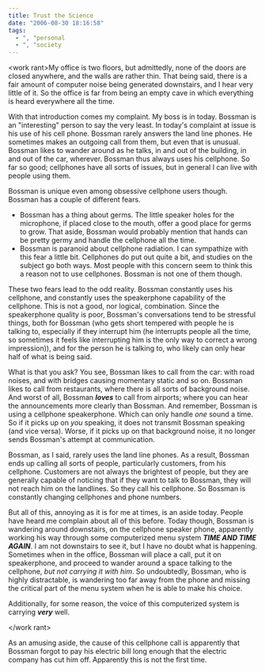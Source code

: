 ```yaml
---
title: Trust the Science
date: "2006-08-30 18:16:58"
tags:
  - ", "personal
  - ", "society
---
```

&lt;work rant&gt;My office is two floors, but admittedly, none of the doors are closed anywhere, and the walls are rather thin.  That being said, there is a fair amount of computer noise being generated downstairs, and I hear very little of it.  So the office is far from being an empty cave in which everything is heard everywhere all the time.

With that introduction comes my complaint.  My boss is in today.  Bossman is an "interesting" person to say the very least.  In today's complaint at issue is his use of his cell phone.  Bossman rarely answers the land line phones.  He sometimes makes an outgoing call from them, but even that is unusual.  Bossman likes to wander around as he talks, in and out of the building, in and out of the car, wherever.  Bossman thus always uses his cellphone.  So far so good; cellphones have all sorts of issues, but in general I can live with people using them.

Bossman is unique even among obsessive cellphone users though.  Bossman has a couple of different fears.
<ul>
<li>Bossman has a thing about germs.  The little speaker holes for the microphone, if placed close to the mouth, offer a good place for germs to grow.  That aside, Bossman would probably mention that hands can be pretty germy and handle the cellphone all the time.</li>
<li>Bossman is paranoid about cellphone radiation.  I can sympathize with this fear a little bit.  Cellphones do put out quite a bit, and studies on the subject go both ways.  Most people with this concern seem to think this a reason not to use cellphones.  Bossman is not one of them though.</li>
</ul>
These two fears lead to the odd reality.  Bossman constantly uses his cellphone, and constantly uses the speakerphone capability of the cellphone.  This is not a good, nor logical, combination.  Since the speakerphone quality is poor, Bossman's conversations tend to be stressful things, both for Bossman (who gets short tempered with people he is talking to, especially if they interrupt him (he interrupts people all the time, so sometimes it feels like interrupting him is the only way to correct a wrong impression)), and for the person he is talking to, who likely can only hear half of what is being said.

What is that you ask?  You see, Bossman likes to call from the car: with road noises, and with bridges causing momentary static and so on.  Bossman likes to call from restaurants, where there is all sorts of background noise.  And worst of all, Bossman <em><strong>loves</strong></em> to call from airports; where you can hear the announcements more clearly than Bossman.  And remember, Bossman is using a cellphone speakerphone.  Which can only handle <em>one</em> sound a time.  So if it picks up on <em>you</em> speaking, it does not transmit Bossman speaking (and vice versa).  Worse, if it picks up on that background noise, it no longer sends Bossman's attempt at communication.

Bossman, as I said, rarely uses the land line phones.  As a result, Bossman ends up calling all sorts of people, particularly customers, from his cellphone.  Customers are not always the brightest of people, but they are generally capable of noticing that if they want to talk to Bossman, they will not reach him on the landlines.  So they call his cellphone.  So Bossman is constantly changing cellphones and phone numbers.

But all of this, annoying as it is for me at times, is an aside today.  People have heard me complain about all of this before.  Today though, Bossman is wandering around downstairs, on the cellphone speaker phone, apparently working his way through some computerized menu system <em><strong>TIME AND TIME AGAIN</strong></em>.  I am not downstairs to see it, but I have no doubt what is happening.  Sometimes when in the office, Bossman will place a call, put it on speakerphone, and proceed to wander around a space talking to the cellphone, <em>but not carrying it with him</em>.  So undoubtedly, Bossman, who is highly distractable, is wandering too far away from the phone and missing the critical part of the menu system when he is able to make his choice.

Additionally, for some reason, the voice of this computerized system is carrying <em><strong>very</strong></em> well.

&lt;/work rant&gt;

As an amusing aside, the cause of this cellphone call is apparently that Bossman forgot to pay his electric bill long enough that the electric company has cut him off.  Apparently this is not the first time.

